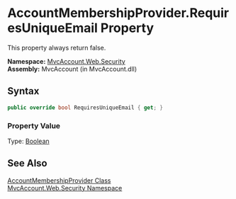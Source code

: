 AccountMembershipProvider.RequiresUniqueEmail Property
======================================================
This property always return false.

**Namespace:** [MvcAccount.Web.Security][1]  
**Assembly:** MvcAccount (in MvcAccount.dll)

Syntax
------

```csharp
public override bool RequiresUniqueEmail { get; }
```

### Property Value
Type: [Boolean][2]

See Also
--------
[AccountMembershipProvider Class][3]  
[MvcAccount.Web.Security Namespace][1]  

[1]: ../README.md
[2]: http://msdn.microsoft.com/en-us/library/a28wyd50
[3]: README.md